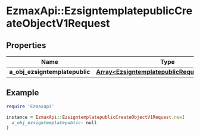 # EzmaxApi::EzsigntemplatepublicCreateObjectV1Request

## Properties

| Name | Type | Description | Notes |
| ---- | ---- | ----------- | ----- |
| **a_obj_ezsigntemplatepublic** | [**Array&lt;EzsigntemplatepublicRequestCompound&gt;**](EzsigntemplatepublicRequestCompound.md) |  |  |

## Example

```ruby
require 'Ezmaxapi'

instance = EzmaxApi::EzsigntemplatepublicCreateObjectV1Request.new(
  a_obj_ezsigntemplatepublic: null
)
```


